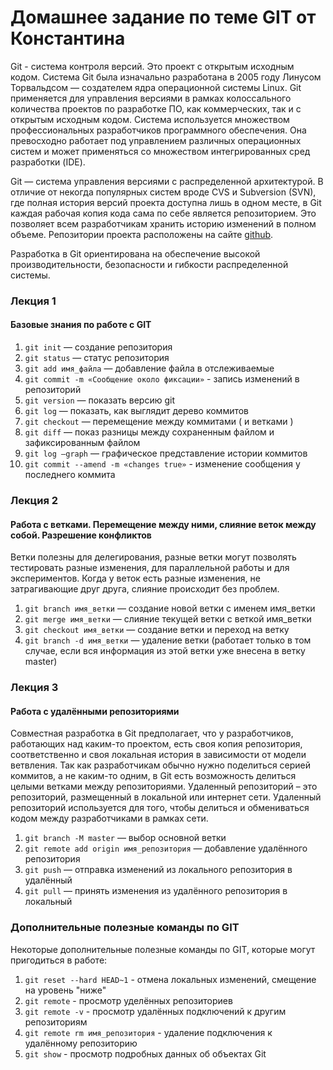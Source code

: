 # Домашнее задание по теме GIT от Константина
Git - система контроля версий. Это проект с открытым исходным кодом. Система Git была изначально разработана в 2005 году Линусом Торвальдсом — создателем ядра операционной системы Linux. Git применяется для управления версиями в рамках колоссального количества проектов по разработке ПО, как коммерческих, так и с открытым исходным кодом. Система используется множеством профессиональных разработчиков программного обеспечения. Она превосходно работает под управлением различных операционных систем и может применяться со множеством интегрированных сред разработки (IDE).

Git — система управления версиями с распределенной архитектурой. В отличие от некогда популярных систем вроде CVS и Subversion (SVN), где полная история версий проекта доступна лишь в одном месте, в Git каждая рабочая копия кода сама по себе является репозиторием. Это позволяет всем разработчикам хранить историю изменений в полном объеме. Репозитории проекта расположены на сайте [github](https://github.com/ "GitHub").

Разработка в Git ориентирована на обеспечение высокой производительности, безопасности и гибкости распределенной системы.

### Лекция 1
#### Базовые знания по работе с GIT
1. `git init` — создание репозитория
2. `git status` — статус репозитория
3. `git add имя_файла` — добавление файла в отслеживаемые
4. `git commit -m «Сообщение около фиксации»` - запись изменений в репозиторий
5. `git version` — показать версию git
6. `git log` — показать, как выглядит дерево коммитов
7. `git checkout` — перемещение между коммитами ( и ветками )
8. `git diff` — показ разницы между сохраненным файлом и зафиксированным файлом
9. `git log —graph` — графическое представление истории коммитов
10. `git commit --amend -m «changes true»` - изменение сообщения у последнего коммита

### Лекция 2
#### Работа с ветками. Перемещение между ними, слияние веток между собой. Разрешение конфликтов
Ветки полезны для делегирования, разные ветки могут позволять тестировать разные изменения, для параллельной работы и для экспериментов. Когда у веток есть разные изменения, не затрагивающие друг друга, слияние происходит без проблем. 
1. `git branch имя_ветки` — создание новой ветки с именем имя_ветки
2. `git merge имя_ветки` — слияние текущей ветки с веткой имя_ветки
3. `git checkout имя_ветки` — создание ветки и переход на ветку
4. `git branch -d имя_ветки` — удаление ветки (работает только в том случае, если вся информация из этой ветки уже внесена в ветку master)

### Лекция 3
#### Работа с удалёнными репозиториями
Совместная разработка в Git предполагает, что у разработчиков, работающих над каким-то проектом, есть своя копия репозитория, соответственно и своя локальная история в зависимости от модели ветвления. Так как разработчикам обычно нужно поделиться серией коммитов, а не каким-то одним, в Git есть возможность делиться целыми ветками между репозиториями.
Удаленный репозиторий – это репозиторий, размещенный в локальной или интернет сети. Удаленный репозиторий используется для того, чтобы делиться и обмениваться кодом между разработчиками в рамках сети.
1. `git branch -M master` — выбор основной ветки
2. `git remote add origin имя_репозитория` — добавление удалённого репозитория
3. `git push` — отправка изменений из локального репозитория в удалённый
4. `git pull` — принять изменения из удалённого репозитория в локальный

### Дополнительные полезные команды по GIT
Некоторые дополнительные полезные команды по GIT, которые могут пригодиться в работе:
1. `git reset --hard HEAD~1` - отмена локальных изменений, смещение на уровень "ниже"
2. `git remote` - просмотр уделённых репозиториев
3. `git remote -v` - просмотр удалённых подключений к другим репозиториям
4. `git remote rm имя_репозитория` - удаление подключения к удалённому репозиторию
5. `git show` - просмотр подробных данных об объектах Git